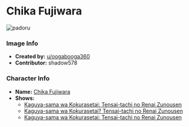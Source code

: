 # Chika Fujiwara

![padoru](https://raw.githubusercontent.com/shadow578/Padoru-Padoru/master/Padoru/kaguya-sama-chika.png "Chika Fujiwara")

### Image Info
* **Created by:**    [u/oogabooga360](https://www.reddit.com/r/Animemes/comments/dqjyhq/padoru_chika/)
* **Contributor:**   shadow578

### Character Info
* **Name:**   [Chika Fujiwara](https://myanimelist.net/character/140810)
* **Shows:**
  * [Kaguya-sama wa Kokurasetai: Tensai-tachi no Renai Zunousen](https://myanimelist.net/anime/37999/Kaguya-sama_wa_Kokurasetai__Tensai-tachi_no_Renai_Zunousen)
  * [Kaguya-sama wa Kokurasetai? Tensai-tachi no Renai Zunousen](https://myanimelist.net/anime/40591/Kaguya-sama_wa_Kokurasetai_Tensai-tachi_no_Renai_Zunousen)
  * [Kaguya-sama wa Kokurasetai: Tensai-tachi no Renai Zunousen](https://myanimelist.net/manga/90125/Kaguya-sama_wa_Kokurasetai__Tensai-tachi_no_Renai_Zunousen)


